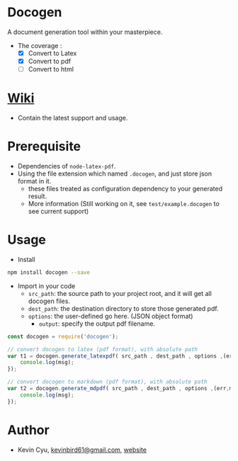 # Docogen
A document generation tool within your masterpiece.
* The coverage :
   - [x] Convert to Latex
   - [x] Convert to pdf
   - [ ] Convert to html

# [Wiki](https://github.com/toolbuddy/docogen/wiki)
* Contain the latest support and usage.

# Prerequisite
* Dependencies of `node-latex-pdf`.
* Using the file extension which named `.docogen`, and just store json format in it.
  * these files treated as configuration dependency to your generated result.
  * More information (Still working on it, see `test/example.docogen` to see current support)

# Usage
* Install
```bash
npm install docogen --save
```

* Import in your code
  * `src_path`: the source path to your project root, and it will get all docogen files.
  * `dest_path`: the destination directory to store those generated pdf.
  * `options`: the user-defined go here. (JSON object format)
    * `output`: specify the output pdf filename.
```js
const docogen = require('docogen');

// convert docogen to latex (pdf format), with absolute path
var t1 = docogen.generate_latexpdf( src_path , dest_path , options ,(err,msg)=>{
    console.log(msg);
});

// convert docogen to markdown (pdf format), with absolute path
var t2 = docogen.generate_mdpdf( src_path , dest_path , options ,(err,msg)=>{
    console.log(msg);
});
```

# Author
* Kevin Cyu, kevinbird61@gmail.com, [website](https://kevinbird61.github.io/Intro/)
